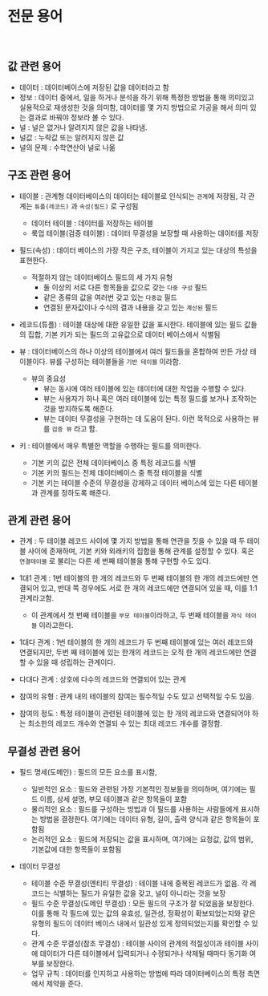 # 전문 용어

<br >

## 값 관련 용어

- 데이터 : 데이터베이스에 저장된 값을 데이터라고 함
- 정보 : 데이터 중에서, 일을 하거나 분석을 하기 위해 특정한 방법을 통해 의미있고 실용적으로 재생성한 것을 의미함, 데이터를 몇 가지 방법으로 가공을 해서 의미 있는 결과로 바꿔야 정보라 볼 수 있다.
- 널 : 널은 없거나 알려지지 않은 값을 나타냄. 
- 널값 : 누락값 또는 알려지지 않은 값
- 널의 문제 : 수학연산이 널로 나옮 


## 구조 관련 용어

- 테이블 : 관계형 데이터베이스의 데이터는 테이블로 인식되는 `관계`에 저장됨, 각 관계는 `튜플(레코드)` 과 `속성(필드)` 로 구성됨
    - 데이터 테이블 : 데이터를 저장하는 테이블
    - 룩업 테이블(검증 테이블) : 데이터 무결성을 보장할 때 사용하는 데이터를 저장

- 필드(속성) : 데이터 베이스의 가장 작은 구조, 테이블이 가지고 있는 대상의 특성을 표현한다.
    - 적절하지 않는 데이터베이스 필드의 세 가지 유형
        - 둘 이상의 서로 다른 항목들을 값으로 갖는 `다중 구성` 필드
        - 같은 종류의 값을 여러번 갖고 있는 `다중값` 필드
        - 연결된 문자값이나 수식의 결과 내용을 갖고 있는 `계산된` 필드
        
- 레코드(튜플) : 테이블 대상에 대한 유일한 값을 표시한다. 테이블에 있는 필드 값들의 집합, 기본 키가 되는 필드의 고유값으로 데이터 베이스에서 식별됨

- 뷰 : 데이터베이스의 하나 이상의 테이블에서 여러 필드들을 혼합하여 만든 가상 테이블이다. 뷰를 구성하는 테이블들을 `기반 테이블` 이라함.
    - 뷰의 중요성
        - 뷰는 동시에 여러 테이블에 있는 데이터에 대한 작업을 수행할 수 있다.
        - 뷰는 사용자가 하나 혹은 여러 테이블에 있는 특정 필드를 보거나 조작하는 것을 방지하도록 해준다.
        - 뷰는 데이터 무결성을 구현하는 데 도움이 된다. 이런 목적으로 사용하는 뷰를 `검증 뷰` 라고 함.
        

- 키 : 테이블에서 매우 특별한 역할을 수행하는 필드를 의미한다.
    - 기본 키의 값은 전체 데이터베이스 중 특정 레코드를 식별
    - 기본 키의 필드는 전체 데이터베이스 중 특정 테이블을 식별
    - 기본 키는 테이블 수준의 무결성을 강제하고 데이터 베이스에 있는 다른 테이블과 관계를 정하도록 해준다.
    

## 관계 관련 용어

- 관계 : 두 테이블 레코드 사이에 몇 가지 방법을 통해 연관을 짓을 수 있을 때 두 테이블 사이에 존재하며, 기본 키와 외래키의 집합을 통해 관계를 설정할 수 있다. 혹은 `연결테이블` 로 불리는 다른 세 번째 테이블을 통해 구현할 수도 있다.

- 1대1 관계 : 1번 테이블의 한 개의 레코드와 두 번째 테이블의 한 개의 레코드에만 연결되어 있고, 반대 쪽 경우에도 서로 한 개의  레코드에만 연결되어 있을 때, 이를 1:1 관계라고함.
    - 이 관계에서 첫 번째 테이블을 `부모 테이블`이라하고, 두 번째 테이블을 `자식 테이블` 이라고한다.

- 1대다 관계 : 1번 테이블의 한 개의 레코드가 두 번째 테이블에 있는 여러 레코드와 연결되지만, 두번 째 테이블에 있는 한개의 레코드는 오직 한 개의 레코드에만 연결할 수 있을 때 성립하는 관계이다.
- 다대다 관계 : 상호에 다수의 레코드와 연결되어 있는 관계
- 참여의 유형 : 관계 내의 테이블의 참여는 필수적일 수도 있고 선택적일 수도 있음.    
- 참여의 정도 : 특정 테이블이 관련된 테이블에 있는 한 개의 레코드와 연결되어야 하는 최소한의 레코드 개수와 연결되 수 있는 최대 레코드 개수를 결정함.

## 무결성 관련 용어

- 필드 명세(도메인) : 필드의 모든 요소를 표시함,
    - 일반적인 요소 : 필드와 관련된 가장 기본적인 정보들을 의미하며, 여기에는 필드 이름, 상세 설명, 부모 테이블과 같은 항목들이 포함
    - 물리적인 요소 : 필드를 구성하는 방법과 이 필드를 사용하는 사람들에게 표시하는 방법을 결정한다. 여기에는 데이터 유형, 길이, 출력 양식과 같은 항목들이 포함됨
    - 논리적인 요소 : 필드에 저장되는 값을 표시하며, 여기에는 요청값, 값의 범위, 기본값에 대한 항목들이 포함됨
    
- 데이터 무결성 
    - 테이블 수준 무결성(엔티티 무결성) : 테이블 내에 중복된 레코드가 없음. 각 레코드는 식별하는 필드가 유일한 값을 갖고, 널이 아니라는 것을 보장
    - 필드 수준 무결성(도메인 무결성) : 모든 필드의 구조가 잘 되었음을 보장한다. 이를 통해 각 필드에 있는 값의 유효성, 일관성, 정확성이 확보되었는지와 같은 유형의 필드이 데이터 베이스 내에서 일관성 있게 정의되었는지를 확인할 수 있다.
    - 관계 수준 무결성(참조 무결성) : 테이블 사이의 관계의 적절성이과 테이블 사이에 데이터가 다른 테이블에서 입력되거나 수정되거나 삭제될 때마다 동기화 여부를 보장한다.
    - 업무 규칙 : 데이터를 인지하고 사용하는 방법에 따라 데이터베이스의 특정 측면에서 제약을 준다.
    
